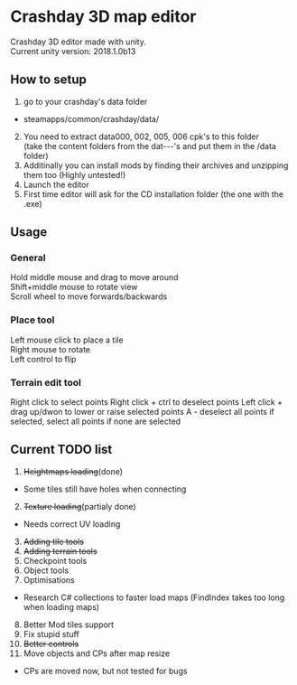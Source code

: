 # Crashday 3D map editor
Crashday 3D editor made with unity.  
Current unity version: 2018.1.0b13

## How to setup
1. go to your crashday's data folder
 * steamapps/common/crashday/data/
2. You need to extract data000, 002, 005, 006 cpk's to this folder  
 (take the content folders from the dat---'s and put them in the /data folder)
3. Additinally you can install mods by finding their archives and unzipping them too (Highly untested!)
4. Launch the editor
5. First time editor will ask for the CD installation folder (the one with the .exe)

## Usage
### General
Hold middle mouse and drag to move around  
Shift+middle mouse to rotate view  
Scroll wheel to move forwards/backwards  
### Place tool
Left mouse click to place a tile  
Right mouse to rotate  
Left control to flip  
### Terrain edit tool
Right click to select points
Right click + ctrl to deselect points
Left click + drag up/dwon to lower or raise selected points
A - deselect all points if selected, select all points if none are selected


## Current TODO list
1. ~~Heightmaps loading~~(done)
 * Some tiles still have holes when connecting
2. ~~Texture loading~~(partialy done)
 * Needs correct UV loading
3. ~~Adding tile tools~~
4. ~~Adding terrain tools~~
5. Checkpoint tools
6. Object tools
7. Optimisations
 * Research C# collections to faster load maps (FindIndex takes too long when loading maps)
8. Better Mod tiles support
9. Fix stupid stuff
10. ~~Better controls~~
11. Move objects and CPs after map resize
 * CPs are moved now, but not tested for bugs


